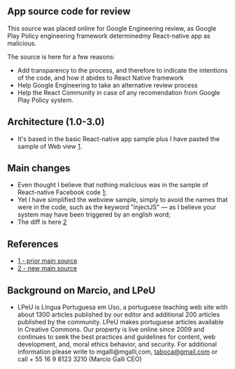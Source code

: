 ## App source code for review

This source was placed online for Google Engineering review, as Google Play Policy engineering framework determinedmy React-native app as malicious. 

The source is here for a few reasons: 

* Add transparency to the process, and therefore to indicate the intentions of the code, and how it abides to React Native framework
* Help Google Engineering to take an alternative review process 
* Help the React Community in case of any recomendation from Google Play Policy system. 

## Architecture (1.0-3.0)

* It's based in the basic React-native app sample plus I have pasted the sample of Web view [1](https://github.com/facebook/react-native/blob/master/Examples/UIExplorer/js/WebViewExample.js). 

## Main changes

* Even thought I believe that nothing malicious was in the sample of React-native Facebook code [1](https://github.com/facebook/react-native/blob/master/Examples/UIExplorer/js/WebViewExample.js);
* Yet I have simplified the webview sample, simply to avoid the names that were in the code, such as the keyword "injectJS" — as I believe your system may have been triggered by an english word; 
* The diff is here [2](https://github.com/taboca/react-app-webview/commit/4bac4ec1798bb73e8e417271c96ce156c2a62962 )

## References 

* [1 - prior main source](https://github.com/facebook/react-native/blob/master/Examples/UIExplorer/js/WebViewExample.js)
* [2 - new main source](https://github.com/taboca/react-app-webview/commit/4bac4ec1798bb73e8e417271c96ce156c2a62962)
 

## Background on Marcio, and LPeU

* LPeU is Língua Portuguesa em Uso, a portuguese teaching web site with about 1300 articles published by our editor and additional 200 articles published by the community. LPeU makes portuguese articles available in Creative Commons. Our property is live online since 2009 and continues to seek the best practices and guidelines for content, web development, and, moral ethics behavior, and security. For additional information please write to mgalli@mgalli,com, taboca@gmail.com or call + 55 16 9 8123 3210 (Marcio Galli CEO)


